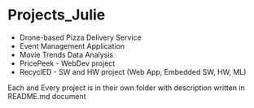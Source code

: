 # Projects_Julie
* Drone-based Pizza Delivery Service
* Event Management Application
* Movie Trends Data Analysis
* PricePeek - WebDev project
* RecyclED - SW and HW project (Web App, Embedded SW, HW, ML)

Each and Every project is in their own folder with description written in README.md document
